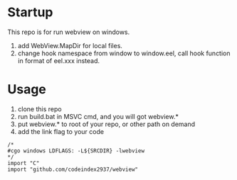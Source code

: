 # Startup

This repo is for run webview on windows.
1. add WebView.MapDir for local files.
2. change hook namespace from window to window.eel, call hook function in format of eel.xxx instead.

# Usage
1. clone this repo
2. run build.bat in MSVC cmd, and you will got webview.*
3. put webview.* to root of your repo, or other path on demand
4. add the link flag to your code
```
/*
#cgo windows LDFLAGS: -L${SRCDIR} -lwebview
*/
import "C"
import "github.com/codeindex2937/webview"
```
